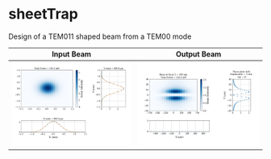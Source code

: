 # sheetTrap
Design of a TEM011 shaped beam from a TEM00 mode

| Input Beam | Output Beam |
| - | - |
| <img src="/figures/GS_inputBeam.png" alt="Drawing" width="400"/> | <img src="/figures/GS_final.png" alt="Drawing" width="400"/> |

